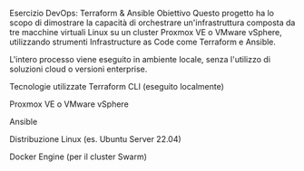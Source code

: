 Esercizio DevOps: Terraform & Ansible
Obiettivo
Questo progetto ha lo scopo di dimostrare la capacità di orchestrare un'infrastruttura composta da tre macchine virtuali Linux su un cluster Proxmox VE o VMware vSphere, utilizzando strumenti Infrastructure as Code come Terraform e Ansible.

L'intero processo viene eseguito in ambiente locale, senza l'utilizzo di soluzioni cloud o versioni enterprise.

Tecnologie utilizzate
Terraform CLI (eseguito localmente)

Proxmox VE o VMware vSphere

Ansible

Distribuzione Linux (es. Ubuntu Server 22.04)

Docker Engine (per il cluster Swarm)
